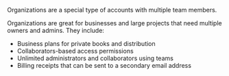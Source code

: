 Organizations are a special type of accounts with multiple team members.

Organizations are great for businesses and large projects that need multiple owners and admins. They include:

* Business plans for private books and distribution
* Collaborators-based access permissions
* Unlimited administrators and collaborators using teams
* Billing receipts that can be sent to a secondary email address


